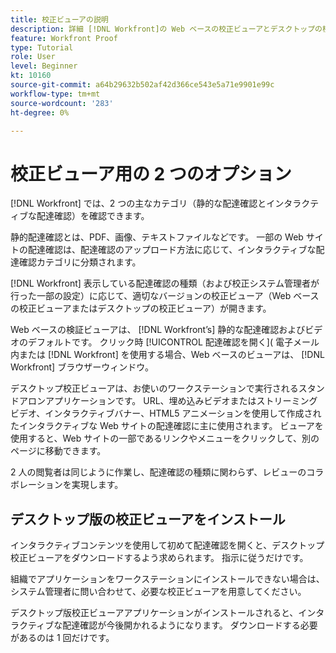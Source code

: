 ```yaml
---
title: 校正ビューアの説明
description: 詳細 [!DNL Workfront]の Web ベースの校正ビューアとデスクトップの校正ビューア、両者の違い、およびそれぞれのアクセス方法について説明します。
feature: Workfront Proof
type: Tutorial
role: User
level: Beginner
kt: 10160
source-git-commit: a64b29632b502af42d366ce543e5a71e9901e99c
workflow-type: tm+mt
source-wordcount: '283'
ht-degree: 0%

---
```



# 校正ビューア用の 2 つのオプション

[!DNL Workfront] では、2 つの主なカテゴリ（静的な配達確認とインタラクティブな配達確認）を確認できます。

静的配達確認とは、PDF、画像、テキストファイルなどです。 一部の Web サイトの配達確認は、配達確認のアップロード方法に応じて、インタラクティブな配達確認カテゴリに分類されます。

[!DNL Workfront] 表示している配達確認の種類（および校正システム管理者が行った一部の設定）に応じて、適切なバージョンの校正ビューア（Web ベースの校正ビューアまたはデスクトップの校正ビューア）が開きます。

Web ベースの検証ビューアは、 [!DNL Workfront’s] 静的な配達確認およびビデオのデフォルトです。 クリック時 [!UICONTROL 配達確認を開く]( 電子メール内または [!DNL Workfront] を使用する場合、Web ベースのビューアは、 [!DNL Workfront] ブラウザーウィンドウ。

デスクトップ校正ビューアは、お使いのワークステーションで実行されるスタンドアロンアプリケーションです。 URL、埋め込みビデオまたはストリーミングビデオ、インタラクティブバナー、HTML5 アニメーションを使用して作成されたインタラクティブな Web サイトの配達確認に主に使用されます。 ビューアを使用すると、Web サイトの一部であるリンクやメニューをクリックして、別のページに移動できます。

2 人の閲覧者は同じように作業し、配達確認の種類に関わらず、レビューのコラボレーションを実現します。

## デスクトップ版の校正ビューアをインストール

インタラクティブコンテンツを使用して初めて配達確認を開くと、デスクトップ校正ビューアをダウンロードするよう求められます。 指示に従うだけです。

組織でアプリケーションをワークステーションにインストールできない場合は、システム管理者に問い合わせて、必要な校正ビューアを用意してください。

デスクトップ版校正ビューアアプリケーションがインストールされると、インタラクティブな配達確認が今後開かれるようになります。 ダウンロードする必要があるのは 1 回だけです。

<!-- 
### Learn more
* Differences between the Web Proofing Viewer and the Desktop Proofing Viewer
* Review an interactive proof
* Install the Desktop Proofing Viewer
* Understand the Desktop Proofing Viewer
* Open proofs in the Desktop Proofing Viewer
* Interactive content proofs
-->
